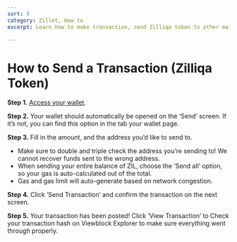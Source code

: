 ```yaml
---
sort: 5
category: Zillet, How to
excerpt: Learn how to make transaction, send Zilliqa token to other mainnet address. Zillet makes it easy for you to send a transaction. All you need is a wallet, the Zilliqa address you’d like to send funds to, and a small amount of ZIL for gas.

---
```


# How to Send a Transaction (Zilliqa Token)


**Step 1.** [Access your wallet](/how-to-access-your-wallet).

**Step 2.** Your wallet should automatically be opened on the ‘Send’ screen. If it’s not, you can find this option in the tab your wallet page.

**Step 3.** Fill in the amount, and the address you’d like to send to.

- Make sure to double and triple check the address you’re sending to! We cannot recover funds sent to the wrong address.
- When sending your entire balance of ZIL, choose the ‘Send all’ option, so your gas is auto-calculated out of the total.
- Gas and gas limit will auto-generate based on network congestion.

**Step 4.** Click ‘Send Transaction’ and confirm the transaction on the next screen.

**Step 5.** Your transaction has been posted! Click ‘View Transaction’ to Check your transaction hash on Viewblock Explorer
to make sure everything went through properly.

